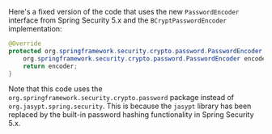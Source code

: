 Here's a fixed version of the code that uses the new `PasswordEncoder` interface from Spring Security 5.x and the `BCryptPasswordEncoder` implementation:
```java
@Override
protected org.springframework.security.crypto.password.PasswordEncoder createStringEncoder() {
    org.springframework.security.crypto.password.PasswordEncoder encoder = new org.springframework.security.crypto.bcrypt.BCryptPasswordEncoder();
    return encoder;
}
```
Note that this code uses the `org.springframework.security.crypto.password` package instead of `org.jasypt.spring.security`. This is because the `jasypt` library has been replaced by the built-in password hashing functionality in Spring Security 5.x.